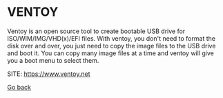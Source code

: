 # VENTOY

 Ventoy is an open source tool to create bootable USB drive for
 ISO/WIM/IMG/VHD(x)/EFI files.
 With ventoy, you don't need to format the disk over and over, 
 you just need to copy the image files to the USB drive and boot it.
 You can copy many image files at a time and ventoy will give you a
 boot menu to select them.
 
 SITE: https://www.ventoy.net

 [Go back](https://portable-linux-apps.github.io/apps.html)

